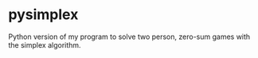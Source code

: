 # pysimplex
Python version of my program to solve two person, zero-sum games with the simplex algorithm.
